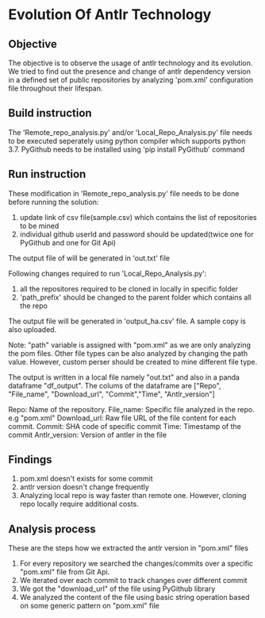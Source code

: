 # Evolution Of Antlr Technology

## Objective

The objective is to observe the usage of antlr technology and its evolution. We tried to find out the presence and change of antlr dependency version in a defined set of public repositories by analyzing 'pom.xml' configuration file throughout their lifespan.


## Build instruction
 
The 'Remote_repo_analysis.py' and/or 'Local_Repo_Analysis.py' file needs to be executed seperately using python compiler which supports python 3.7. PyGithub needs to be installed using 'pip install PyGithub' command

## Run instruction

These modification in 'Remote_repo_analysis.py' file needs to be done before running the solution:

1. update link of csv file(sample.csv) which contains the list of repositories to be mined
2. individual github userId and password should be updated(twice one for PyGithub and one for Git Api)

The output file of will be generated in 'out.txt' file

Following changes required to run 'Local_Repo_Analysis.py':

1. all the repositores required to be cloned in locally in specific folder
2. 'path_prefix' should be changed to the parent folder which contains all the repo

The output file will be generated in 'output_ha.csv' file. A sample copy is also uploaded.

Note: "path" variable is assigned with "pom.xml" as we are only analyzing the pom files. Other file types can be also analyzed by changing the path value. However, custom perser should be created to mine different file type.

The output is written in a local file namely "out.txt" and also in a panda dataframe "df_output". The colums of the dataframe are ["Repo", "File_name", "Download_url", "Commit","Time", "Antlr_version"]

Repo: Name of the repository.
File_name: Specific file analyzed in the repo. e.g "pom.xml"
Download_url: Raw file URL of the file content for each commit.
Commit: SHA code of specific commit
Time: Timestamp of the commit
Antlr_version: Version of antler in the file


## Findings

1. pom.xml doesn't exists for some commit
2. antlr version doesn't change frequently 
3. Analyzing local repo is way faster than remote one. However, cloning repo locally require additional costs. 


## Analysis process

These are the steps how we extracted the antlr version in "pom.xml" files
1. For every repository we searched the changes/commits over a specific "pom.xml" file from Git Api.
2. We iterated over each commit to track changes over different commit
3. We got the "download_url" of the file using PyGithub library
4. We analyzed the content of the file using basic string operation based on some generic pattern on "pom.xml" file



